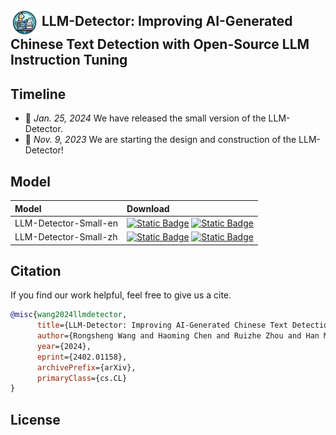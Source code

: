 
## <img src="assets/logo.png" style="vertical-align: middle; width: 45px;"> LLM-Detector: Improving AI-Generated Chinese Text Detection with Open-Source LLM Instruction Tuning

## Timeline

<!-- - 📢 *Feb. 2, 2024* We published a technical report on LLM-Detector at [arxiv](https://arxiv.org/abs/2402.01158)! -->
- 📢 *Jan. 25, 2024* We have released the small version of the LLM-Detector.
- 📢 *Nov. 9, 2023* We are starting the design and construction of the LLM-Detector!
<!--
## Contributions


||   |   ||
|:-:|:-:|:-:|:-|
|<img src="https://avatars.githubusercontent.com/u/55651568?v=4" alt="" width="40"/>|<img src="https://avatars.githubusercontent.com/u/44778029?v=4" alt="" width="40"/>|<img src="https://avatars.githubusercontent.com/u/42091637?v=4" alt="" width="40"/>|<img src="https://avatars.githubusercontent.com/u/38195038?v=4" alt="" width="40"/>|
| [Rongsheng Wang](https://github.com/WangRongsheng) </br>@MPU & QiYuan-Tech | [Haoming Chen](https://github.com/uxfion) </br>@MPU & QiYuan-Tech | [Ruizhe Zhou](https://github.com/RetroZhou) </br>@MPU & QiYuan-Tech |[Jing Tang](https://github.com/vaew) </br>@HUST |

<table>
  <tr>
    <td width= "165"><img src="https://avatars.githubusercontent.com/u/55651568?v=4" alt="Chat_haruhi" width="160"></td>
    <td>
      <h2><a href="https://github.com/WangRongsheng"> Rongsheng Wang </a> @MPU & QiYuan-Tech </h2>
      <p> 项目发起者, 数据采集 </p>
    </td>
  </tr>
</table>

<table>
  <tr>
    <td width= "165"><img src="https://avatars.githubusercontent.com/u/44778029?v=4" alt="Chat_haruhi" width="160"></td>
    <td>
      <h2><a href="https://github.com/uxfion"> Haoming Chen </a> @MPU & QiYuan-Tech </h2>
      <p> 数据采集 </p>
    </td>
  </tr>
</table>

<table>
  <tr>
    <td width= "165"><img src="https://avatars.githubusercontent.com/u/42091637?v=4" alt="Chat_haruhi" width="160"></td>
    <td>
      <h2><a href="https://github.com/RetroZhou"> Ruizhe Zhou </a> @MPU & QiYuan-Tech </h2>
      <p> 数据采集 </p>
    </td>
  </tr>
</table>


**Institutions**
||||
|:-:|:-:|:-:|
|[QiYuan](https://github.com/QiYuan-tech)|[MPU](https://www.mpu.edu.mo/zh/index.php)|[HUST](https://www.hust.edu.cn/)|
|<img src="https://avatars.githubusercontent.com/u/149642553?s=200&v=4" alt="" width="40"/>|<img src="https://upload.wikimedia.org/wikipedia/commons/thumb/e/ee/Macao_Polytechnic_University_logo.svg/150px-Macao_Polytechnic_University_logo.svg.png" alt="" width="40"/>|<img src="https://upload.wikimedia.org/wikipedia/zh/thumb/a/ab/Huazhong_University_of_Science_%26_Technology_logo.svg/230px-Huazhong_University_of_Science_%26_Technology_logo.svg.png" alt="" width="40"/>|

> *The above rankings are not in any particular order.*


## References

1. https://github.com/cardiffnlp/xlm-t
2. https://github.com/Hello-SimpleAI/chatgpt-comparison-detection
3. https://github.com/blmoistawinde/HarvestText
4. https://github.com/BLKSerene/Wordless
5. https://github.com/hankcs/HanLP
6. https://github.com/yafuly/DeepfakeTextDetect

-->

## Model

|Model|Download|
|:-|:-|
|LLM-Detector-Small-en|[![Static Badge](https://img.shields.io/badge/-gery?style=social&label=🤗%20Huggingface)](https://huggingface.co/QiYuan-tech/LLM-Detector-Small-en) [![Static Badge](https://img.shields.io/badge/-gery?style=social&label=🤖%20ModelScope)](https://modelscope.cn/models/QiYuan-tech/LLM-Detector-Small-en)|
|LLM-Detector-Small-zh|[![Static Badge](https://img.shields.io/badge/-gery?style=social&label=🤗%20Huggingface)](https://huggingface.co/QiYuan-tech/LLM-Detector-Small-zh) [![Static Badge](https://img.shields.io/badge/-gery?style=social&label=🤖%20ModelScope)](https://modelscope.cn/models/QiYuan-tech/LLM-Detector-Small-zh)|



## Citation

If you find our work helpful, feel free to give us a cite.

```bibtex
@misc{wang2024llmdetector,
      title={LLM-Detector: Improving AI-Generated Chinese Text Detection with Open-Source LLM Instruction Tuning}, 
      author={Rongsheng Wang and Haoming Chen and Ruizhe Zhou and Han Ma and Yaofei Duan and Yanlan Kang and Songhua Yang and Baoyu Fan and Tao Tan},
      year={2024},
      eprint={2402.01158},
      archivePrefix={arXiv},
      primaryClass={cs.CL}
}
```

## License
